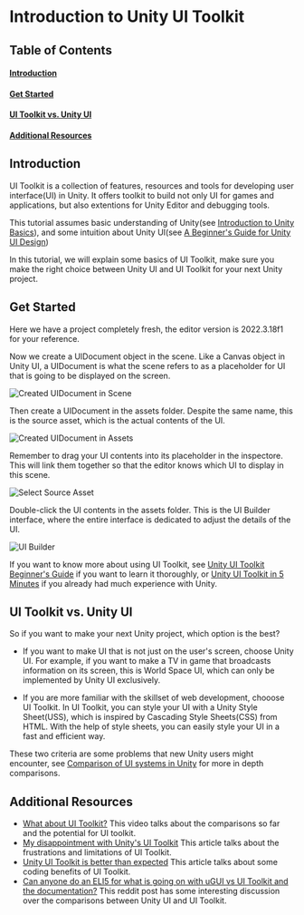 # Introduction to Unity UI Toolkit

## Table of Contents
#### [Introduction](#introduction-1)
#### [Get Started](#get-started-1)
#### [UI Toolkit vs. Unity UI](#ui-toolkit-vs-unity-ui-1)
#### [Additional Resources](#additional-resources-1)

## Introduction <a id="introduction-1"></a>

UI Toolkit is a collection of features, resources and tools for developing user interface(UI) in Unity. It offers toolkit to build not only UI for games and applications, but also extentions for Unity Editor and debugging tools.

This tutorial assumes basic understanding of Unity(see [Introduction to Unity Basics](/Unity_Intro.md)), and some intuition about Unity UI(see [A Beginner's Guide for Unity UI Design](/Unity_UI.md))

In this tutorial, we will explain some basics of UI Toolkit, make sure you make the right choice between Unity UI and UI Toolkit for your next Unity project.


## Get Started <a id="get-started-1"></a>

Here we have a project completely fresh, the editor version is 2022.3.18f1 for your reference.

Now we create a UIDocument object in the scene. Like a Canvas object in Unity UI, a UIDocument is what the scene refers to as a placeholder for UI that is going to be displayed on the screen.

![Created UIDocument in Scene](/Unity%20UI%20Toolkit/Created%20UIDocument%20in%20Scene.png)

Then create a UIDocument in the assets folder. Despite the same name, this is the source asset, which is the actual contents of the UI.

![Created UIDocument in Assets](/Unity%20UI%20Toolkit/Created%20UIDocument%20in%20Assets.png)

Remember to drag your UI contents into its placeholder in the inspectore. This will link them together so that the editor knows which UI to display in this scene.

![Select Source Asset](/Unity%20UI%20Toolkit/Select%20Source%20Asset.png)

Double-click the UI contents in the assets folder. This is the UI Builder interface, where the entire interface is dedicated to adjust the details of the UI.

![UI Builder](/Unity%20UI%20Toolkit/UI%20Builder.png)

If you want to know more about using UI Toolkit, see [Unity UI Toolkit Beginner's Guide](https://www.youtube.com/watch?v=0mYtI21Fmg4&list=PLgCVPIIZ3xL_FVLhDrC3atsy8CiZzAMh6) if you want to learn it thoroughly, or [Unity UI Toolkit in 5 Minutes](https://www.youtube.com/watch?v=yUXFHAOXhcA) if you already had much experience with Unity.

## UI Toolkit vs. Unity UI <a id="ui-toolkit-vs-unity-ui-1"></a>

So if you want to make your next Unity project, which option is the best?

- If you want to make UI that is not just on the user's screen, choose Unity UI. For example, if you want to make a TV in game that broadcasts information on its screen, this is World Space UI, which can only be implemented by Unity UI exclusively.

- If you are more familiar with the skillset of web development, chooose UI Toolkit. In UI Toolkit, you can style your UI with a Unity Style Sheet(USS), which is inspired by Cascading Style Sheets(CSS) from HTML. With the help of style sheets, you can easily style your UI in a fast and efficient way.

These two criteria are some problems that new Unity users might encounter, see [Comparison of UI systems in Unity](https://docs.unity3d.com/Manual/UI-system-compare.html) for more in depth comparisons.

## Additional Resources <a id="additional-resources-1"></a>

- [What about UI Toolkit?](https://www.youtube.com/watch?v=Wz3k6afpDv8) This video talks about the comparisons so far and the potential for UI toolkit.
- [My disappointment with Unity's UI Toolkit](https://mortoray.com/my-disappointment-with-unity-uitoolkit/) This article talks about the frustrations and limitations of UI Toolkit.
- [Unity UI Toolkit is better than expected](https://prographers.com/blog/unity-ui-toolkit-is-better-than-expected) This article talks about some coding benefits of UI Toolkit.
- [Can anyone do an ELI5 for what is going on with uGUI vs UI Toolkit and the documentation?](https://www.reddit.com/r/Unity3D/comments/13agbid/can_anyone_do_an_eli5_for_what_is_going_on_with/) This reddit post has some interesting discussion over the comparisons between Unity UI and UI Toolkit.